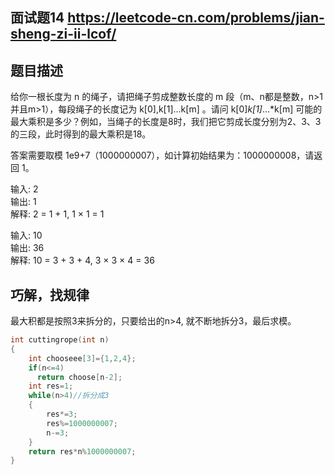 ## 面试题14 https://leetcode-cn.com/problems/jian-sheng-zi-ii-lcof/

## 题目描述

给你一根长度为 n 的绳子，请把绳子剪成整数长度的 m 段（m、n都是整数，n>1并且m>1），每段绳子的长度记为 k[0],k[1]...k[m] 。请问 k[0]*k[1]*...*k[m] 可能的最大乘积是多少？例如，当绳子的长度是8时，我们把它剪成长度分别为2、3、3的三段，此时得到的最大乘积是18。

答案需要取模 1e9+7（1000000007），如计算初始结果为：1000000008，请返回 1。

输入: 2\
输出: 1\
解释: 2 = 1 + 1, 1 × 1 = 1


输入: 10\
输出: 36\
解释: 10 = 3 + 3 + 4, 3 × 3 × 4 = 36

## 巧解，找规律

最大积都是按照3来拆分的，只要给出的n>4, 就不断地拆分3，最后求模。

```C++
int cuttingrope(int n)
{
    int chooseee[3]={1,2,4};
    if(n<=4)
      return choose[n-2];
    int res=1;
    while(n>4)//拆分成3
    {
        res*=3;
        res%=1000000007;
        n-=3;
    }
    return res*n%1000000007;
}
```
